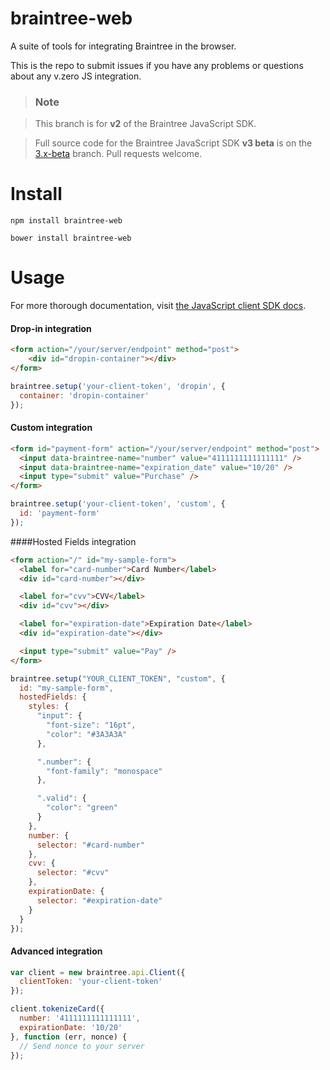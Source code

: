 braintree-web
=================

A suite of tools for integrating Braintree in the browser.

This is the repo to submit issues if you have any problems or questions about any v.zero JS integration.

> ### Note

> This branch is for __v2__ of the Braintree JavaScript SDK.

> Full source code for the Braintree JavaScript SDK __v3 beta__ is on the [3.x-beta](https://github.com/braintree/braintree-web/tree/3.x-beta) branch. Pull requests welcome.

Install
=======

```
npm install braintree-web
```

```
bower install braintree-web
```

Usage
=====

For more thorough documentation, visit [the JavaScript client SDK docs](https://developers.braintreepayments.com/guides/client-sdk/javascript/v2).

#### Drop-in integration

```html
<form action="/your/server/endpoint" method="post">
    <div id="dropin-container"></div>
</form>
```

```javascript
braintree.setup('your-client-token', 'dropin', {
  container: 'dropin-container'
});
```

#### Custom integration

```html
<form id="payment-form" action="/your/server/endpoint" method="post">
  <input data-braintree-name="number" value="4111111111111111" />
  <input data-braintree-name="expiration_date" value="10/20" />
  <input type="submit" value="Purchase" />
</form>
```

```javascript
braintree.setup('your-client-token', 'custom', {
  id: 'payment-form'
});
```

####Hosted Fields integration

```html
<form action="/" id="my-sample-form">
  <label for="card-number">Card Number</label>
  <div id="card-number"></div>

  <label for="cvv">CVV</label>
  <div id="cvv"></div>

  <label for="expiration-date">Expiration Date</label>
  <div id="expiration-date"></div>

  <input type="submit" value="Pay" />
</form>
```

```javascript
braintree.setup("YOUR_CLIENT_TOKEN", "custom", {
  id: "my-sample-form",
  hostedFields: {
    styles: {
      "input": {
        "font-size": "16pt",
        "color": "#3A3A3A"
      },

      ".number": {
        "font-family": "monospace"
      },

      ".valid": {
        "color": "green"
      }
    },
    number: {
      selector: "#card-number"
    },
    cvv: {
      selector: "#cvv"
    },
    expirationDate: {
      selector: "#expiration-date"
    }
  }
});
```

#### Advanced integration

```javascript
var client = new braintree.api.Client({
  clientToken: 'your-client-token'
});

client.tokenizeCard({
  number: '4111111111111111',
  expirationDate: '10/20'
}, function (err, nonce) {
  // Send nonce to your server
});
```

